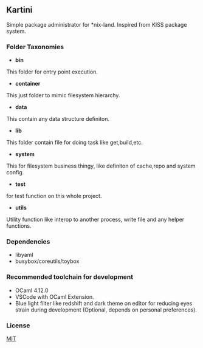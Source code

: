 ## Kartini

Simple package administrator for *nix-land. Inspired from KISS package system.

### Folder Taxonomies

- **bin**
  
This folder for entry point execution.

- **container**

This just folder to mimic filesystem hierarchy.

- **data**
  
This contain any data structure definiton.

- **lib**
  
This folder contain file for doing task like get,build,etc.

- **system**
  
This for filesystem business thingy, like definiton of cache,repo and system config.

- **test**
  
for test function on this whole project.

- **utils**
  
Utility function like interop to another process, write file and any helper functions.

### Dependencies

- libyaml
- busybox/coreutils/toybox

### Recommended toolchain for development

- OCaml 4.12.0
- VSCode with OCaml Extension.
- Blue light filter like redshift and dark theme on editor for reducing eyes strain during development (Optional, depends on personal preferences).

### License

[MIT](./LICENSE)